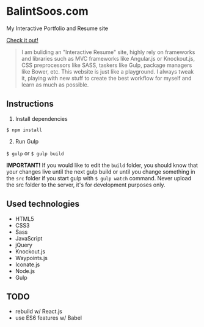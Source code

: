 # BalintSoos.com
My Interactive Portfolio and Resume site

[Check it out!](http://balintsoos.com)

> I am buliding an "Interactive Resume" site, highly rely on frameworks and libraries such as MVC frameworks like Angular.js or Knockout.js, CSS preprocessors like SASS, taskers like Gulp, package managers like Bower, etc. This website is just like a playground. I always tweak it, playing with new stuff to create the best workflow for myself and learn as much as possible.
>

## Instructions

1. Install dependencies

`$ npm install`

2. Run Gulp

`$ gulp` or `$ gulp build`

**IMPORTANT!**
If you would like to edit the `build` folder, you should know that your changes live until the next gulp build
or until you change something in the `src` folder if you start gulp with `$ gulp watch` command.
Never upload the src folder to the server, it's for development purposes only.

## Used technologies
* HTML5
* CSS3
* Sass
* JavaScript
* jQuery
* Knockout.js
* Waypoints.js
* Iconate.js
* Node.js
* Gulp

## TODO
* rebuild w/ React.js
* use ES6 features w/ Babel
